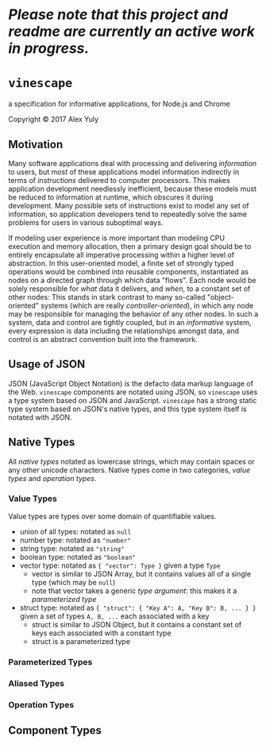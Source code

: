 # *Please note that this project and readme are currently an active work in progress.*

# `vinescape`
a specification for informative applications, for Node.js and Chrome

Copyright &copy; 2017 Alex Yuly

## Motivation

Many software applications deal with processing and delivering *information* to users, but most of these applications model information indirectly in terms of *instructions* delivered to computer processors. This makes application development needlessly inefficient, because these models must be reduced to information at runtime, which obscures it during development. Many possible sets of instructions exist to model any set of information, so application developers tend to repeatedly solve the same problems for users in various suboptimal ways.

If modeling user experience is more important than modeling CPU execution and memory allocation, then a primary design goal should be to entirely encapsulate all imperative processing within a higher level of abstraction. In this user-oriented model, a finite set of strongly typed operations would be combined into reusable components, instantiated as nodes on a directed graph through which data "flows". Each node would be solely responsible for *what* data it delivers, and *when*, to a constant set of other nodes: This stands in stark contrast to many so-called "object-oriented" systems (which are really *controller-oriented*), in which any node may be responsible for managing the behavior of any other nodes. In such a system, data and control are tightly coupled, but in an *informative* system, every expression is data including the relationships amongst data, and control is an abstract convention built into the framework.

## Usage of JSON

JSON (JavaScript Object Notation) is the defacto data markup language of the Web. `vinescape` components are notated using JSON, so `vinescape` uses a type system based on JSON and JavaScript. `vinescape` has a strong static type system based on JSON's native types, and this type system itself is notated with JSON. 

## Native Types

All *native types* notated as lowercase strings, which may contain spaces or any other unicode characters. Native types come in two categories, *value types* and *operation types*.

### Value Types

Value types are types over some domain of quantifiable values.

- union of all types: notated as `null`
- number type: notated as `"number"`
- string type: notated as `"string"`
- boolean type: notated as `"boolean"`
- vector type: notated as `{ "vector": Type }` given a type `Type`
  - vector is similar to JSON Array, but it contains values all of a single type (which may be `null`)
  - note that vector takes a generic *type argument*: this makes it a *parameterized type*
- struct type: notated as `{ "struct": { "Key A": A, "Key B": B, ... } }` given a set of types `A, B, ...` each associated with a key
  - struct is similar to JSON Object, but it contains a constant set of keys each associated with a constant type
  - struct is a parameterized type
  
### Parameterized Types

### Aliased Types

### Operation Types

## Component Types
